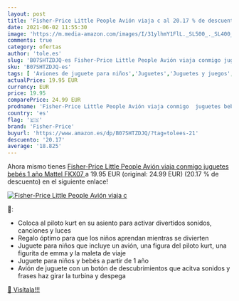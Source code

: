```yaml
---
layout: post
title: 'Fisher-Price Little People Avión viaja c al 20.17 % de descuento'
date: 2021-06-02 11:55:30
image: 'https://m.media-amazon.com/images/I/31ylhmY1FlL._SL500_._SL400_.jpg'
comments: true
category: ofertas
author: 'tole.es'
slug: 'B07SHTZDJQ-es Fisher-Price Little People Avión viaja conmigo juguetes...'
sku: 'B07SHTZDJQ-es'
tags: [ 'Aviones de juguete para niños','Juguetes','Juguetes y juegos','Muñecos y figuras','Vehículos de juguete para niños','fisher-price','juguetes','mattel', ]
actualPrice: 19.95 EUR
currency: EUR
price: 19.95
comparePrice: 24.99 EUR
prodname: 'Fisher-Price Little People Avión viaja conmigo  juguetes bebés 1 año  Mattel FKX07 '
country: 'es'
flag: '🇪🇸'
brand: 'Fisher-Price'
buyurl: 'https://www.amazon.es/dp/B07SHTZDJQ/?tag=tolees-21'
descuento: '20.17'
average: '18.825'
---
```


Ahora mismo tienes [Fisher-Price Little People Avión viaja conmigo  juguetes bebés 1 año  Mattel FKX07 ](https://www.amazon.es/dp/B07SHTZDJQ/?tag=tolees-21) a 19.95 EUR (original: 24.99 EUR) (20.17 %  de descuento) en el siguiente enlace!

[![Fisher-Price Little People Avión viaja c](https://m.media-amazon.com/images/I/31ylhmY1FlL._SL500_._SL400_.jpg)](https://www.amazon.es/dp/B07SHTZDJQ/?tag=tolees-21)

🔎:

- Coloca al piloto kurt en su asiento para activar divertidos sonidos, canciones y luces
- Regalo óptimo para que los niños aprendan mientras se divierten
- Juguete para niños que incluye un avión, una figura del piloto kurt, una figurita de emma y la maleta de viaje
- Juguete para niños y bebés a partir de 1 año
- Avión de juguete con un botón de descubrimientos que acitva sonidos y frases haz girar la turbina y despega

[🛒 Visítala!!!](https://www.amazon.es/dp/B07SHTZDJQ/?tag=tolees-21)
